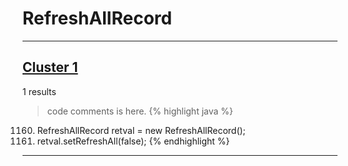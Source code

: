 # RefreshAllRecord

***

## [Cluster 1](./1)
1 results
> code comments is here.
{% highlight java %}
1160. RefreshAllRecord retval = new RefreshAllRecord();
1162. retval.setRefreshAll(false);
{% endhighlight %}

***

